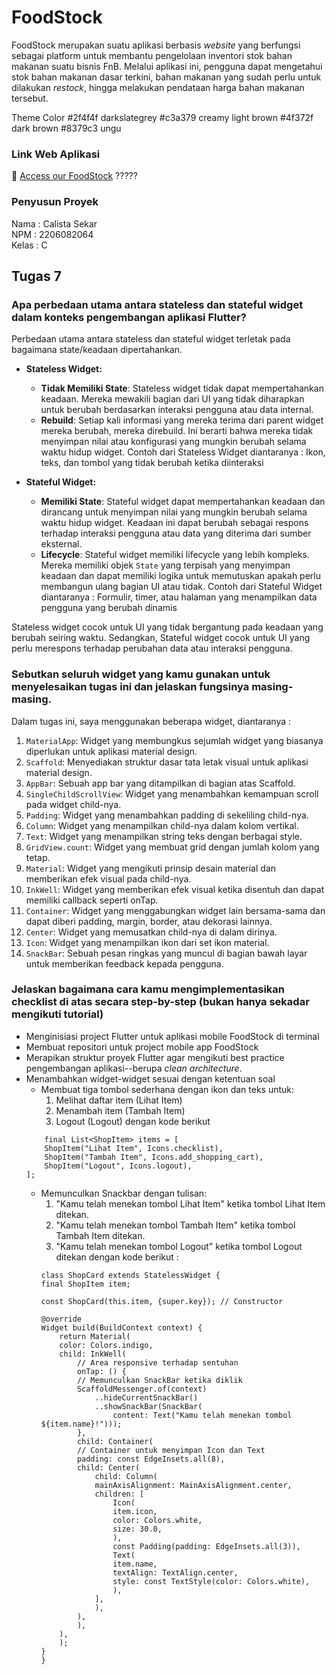 # FoodStock
FoodStock merupakan suatu aplikasi berbasis _website_ yang berfungsi sebagai platform untuk membantu pengelolaan inventori stok bahan makanan suatu bisnis FnB. Melalui aplikasi ini, pengguna dapat mengetahui stok bahan makanan dasar terkini, bahan makanan yang sudah perlu untuk dilakukan _restock_, hingga melakukan pendataan harga bahan makanan tersebut.

Theme Color
#2f4f4f darkslategrey
#c3a379 creamy light brown
#4f372f dark brown
#8379c3 ungu

### Link Web Aplikasi
🔗 [Access our FoodStock](http://calista-sekar-tugas.pbp.cs.ui.ac.id) ?????

### Penyusun Proyek
Nama : Calista Sekar    
NPM : 2206082064    
Kelas : C  

## Tugas 7

### Apa perbedaan utama antara stateless dan stateful widget dalam konteks pengembangan aplikasi Flutter?
Perbedaan utama antara stateless dan stateful widget terletak pada bagaimana state/keadaan dipertahankan.
- **Stateless Widget:**
    - **Tidak Memiliki State**: Stateless widget tidak dapat mempertahankan keadaan. Mereka mewakili bagian dari UI yang tidak diharapkan untuk berubah berdasarkan interaksi pengguna atau data internal.
    - **Rebuild**: Setiap kali informasi yang mereka terima dari parent widget mereka berubah, mereka direbuild. Ini berarti bahwa mereka tidak menyimpan nilai atau konfigurasi yang mungkin berubah selama waktu hidup widget.
    Contoh dari Stateless Widget diantaranya :  Ikon, teks, dan tombol yang tidak berubah ketika diinteraksi

- **Stateful Widget:**
    - **Memiliki State**: Stateful widget dapat mempertahankan keadaan dan dirancang untuk menyimpan nilai yang mungkin berubah selama waktu hidup widget. Keadaan ini dapat berubah sebagai respons terhadap interaksi pengguna atau data yang diterima dari sumber eksternal.
    - **Lifecycle**: Stateful widget memiliki lifecycle yang lebih kompleks. Mereka memiliki objek `State` yang terpisah yang menyimpan keadaan dan dapat memiliki logika untuk memutuskan apakah perlu membangun ulang bagian UI atau tidak.
    Contoh dari Stateful Widget diantaranya : Formulir, timer, atau halaman yang menampilkan data pengguna yang berubah dinamis 

Stateless widget cocok untuk UI yang tidak bergantung pada keadaan yang berubah seiring waktu. Sedangkan, Stateful widget cocok untuk UI  yang perlu merespons terhadap perubahan data atau interaksi pengguna.

### Sebutkan seluruh widget yang kamu gunakan untuk menyelesaikan tugas ini dan jelaskan fungsinya masing-masing.
Dalam tugas ini, saya menggunakan beberapa widget, diantaranya : 
1. `MaterialApp`: Widget yang membungkus sejumlah widget yang biasanya diperlukan untuk aplikasi material design.
2. `Scaffold`: Menyediakan struktur dasar tata letak visual untuk aplikasi material design.
3. `AppBar`: Sebuah app bar yang ditampilkan di bagian atas Scaffold.
4. `SingleChildScrollView`: Widget yang menambahkan kemampuan scroll pada widget child-nya.
5. `Padding`: Widget yang menambahkan padding di sekeliling child-nya.
6. `Column`: Widget yang menampilkan child-nya dalam kolom vertikal.
7. `Text`: Widget yang menampilkan string teks dengan berbagai style.
8. `GridView.count`: Widget yang membuat grid dengan jumlah kolom yang tetap.
9. `Material`: Widget yang mengikuti prinsip desain material dan memberikan efek visual pada child-nya.
10. `InkWell`: Widget yang memberikan efek visual ketika disentuh dan dapat memiliki callback seperti onTap.
11. `Container`: Widget yang menggabungkan widget lain bersama-sama dan dapat diberi padding, margin, border, atau dekorasi lainnya.
12. `Center`: Widget yang memusatkan child-nya di dalam dirinya.
13. `Icon`: Widget yang menampilkan ikon dari set ikon material.
14. `SnackBar`: Sebuah pesan ringkas yang muncul di bagian bawah layar untuk memberikan feedback kepada pengguna.

### Jelaskan bagaimana cara kamu mengimplementasikan checklist di atas secara step-by-step (bukan hanya sekadar mengikuti tutorial)
- Menginisiasi project Flutter untuk aplikasi mobile FoodStock di terminal 
- Membuat repositori untuk project mobile app FoodStock
- Merapikan struktur proyek Flutter agar mengikuti best practice pengembangan aplikasi--berupa _clean architecture_.
- Menambahkan widget-widget sesuai dengan ketentuan soal
    - Membuat tiga tombol sederhana dengan ikon dan teks untuk:
        1. Melihat daftar item (Lihat Item)
        2. Menambah item (Tambah Item)
        3. Logout (Logout)
    dengan kode berikut
    ```
        final List<ShopItem> items = [
        ShopItem("Lihat Item", Icons.checklist),
        ShopItem("Tambah Item", Icons.add_shopping_cart),
        ShopItem("Logout", Icons.logout),
    ];
    ```
    - Memunculkan Snackbar dengan tulisan:
        1. "Kamu telah menekan tombol Lihat Item" ketika tombol Lihat Item ditekan.
        2. "Kamu telah menekan tombol Tambah Item" ketika tombol Tambah Item ditekan.
        3. "Kamu telah menekan tombol Logout" ketika tombol Logout ditekan
        dengan kode berikut :
        ```
        class ShopCard extends StatelessWidget {
        final ShopItem item;

        const ShopCard(this.item, {super.key}); // Constructor

        @override
        Widget build(BuildContext context) {
            return Material(
            color: Colors.indigo,
            child: InkWell(
                // Area responsive terhadap sentuhan
                onTap: () {
                // Memunculkan SnackBar ketika diklik
                ScaffoldMessenger.of(context)
                    ..hideCurrentSnackBar()
                    ..showSnackBar(SnackBar(
                        content: Text("Kamu telah menekan tombol ${item.name}!")));
                },
                child: Container(
                // Container untuk menyimpan Icon dan Text
                padding: const EdgeInsets.all(8),
                child: Center(
                    child: Column(
                    mainAxisAlignment: MainAxisAlignment.center,
                    children: [
                        Icon(
                        item.icon,
                        color: Colors.white,
                        size: 30.0,
                        ),
                        const Padding(padding: EdgeInsets.all(3)),
                        Text(
                        item.name,
                        textAlign: TextAlign.center,
                        style: const TextStyle(color: Colors.white),
                        ),
                    ],
                    ),
                ),
                ),
            ),
            );
        }
        }
        ```


